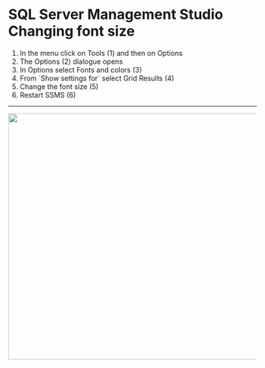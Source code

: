 # SQL Server Management Studio  Changing font size 

1. In the menu click on Tools (1) and then on Options
2. The Options (2) dialogue opens
3. In Options select Fonts and colors (3)
4. From ´Show settings for´ select Grid Results (4)
5. Change the font size (5)
6. Restart SSMS (6)

- - - - 
 <img
   src="https://i.stack.imgur.com/hr0DH.png" 
   data-canonical-src="https://gyazo.com/eb5c5741b6a9a16c692170a41a49c858.png"
   width="800" 
   height="500" />
